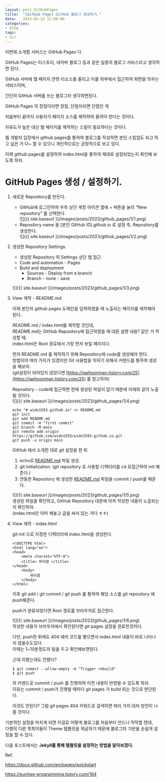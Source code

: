```yaml
---
layout: post_GitHubPages
title:	"[GitHub Page] GitHub 블로그 생성하기."
date:	2023-05-22 12:00:00
categories:
- blog
tags:
- Git
---
```


이번에 소개할 서비스는 GitHub Pages 다.

GitHub Pages는 티스토리, 네이버 블로그 등과 같은 일종의 블로그 서비스라고 생각하면 된다.

GitHub 서버에 웹 페이지 관련 리소스를 올리고 이를 외부에서 접근하여 화면을 띄우는 서비스이며,

간단히 GitHub 서버를 쓰는 블로그라 생각하면된다.

GitHub Pages 의 장점이라면 장점, 단점이라면 단점인 게

처음부터 끝까지 사용자가 페이지 소스를 제작하여 올려야 한다는 것이다.

자유도가 높은 대신 웹 페이지를 제작하는 스킬이 필요하다는 것이다.

웹 개발자 입장에서 github pages를 통하여 블로그를 작성하면 본인 스킬업도 되고 하고 싶은 거 다~ 할 수 있으니 개인적으로는 긍정적으로 보고 있다.

이제 github pages를 설정하여 index.html을 통하여 제대로 설정되었는지 확인해 보도록 하자.

# GitHub Pages 생성 / 설정하기.

1.  새로운 Repository를 만든다.
    -   GitHub에 로그인하여 우측 상단 계정 아이콘 옆에 + 버튼을 눌러 “New repository” 를 선택한다.  
    ![]({{ site.baseurl }}/images/posts/2023/github_pages/1/1.png)
    -   Repository name 을 \[본인 GitHub ID\].github.io 로 설정 후, Repository를 생성한다.  
    ![]({{ site.baseurl }}/images/posts/2023/github_pages/1/2.png)


2.  생성한 Repository Settings.

    -   생성된 Repository 의 Settings 상단 탭 접근.
    -   Code and automation - Pages
    -   Build and deployment
        -   Sources - Deploy from a branch
        -   Branch - none - save

    ![]({{ site.baseurl }}/images/posts/2023/github_pages/1/3.png)



3.  View 제작 - README.md

    이제 본인의 github pages 도메인을 입력하였을 때 노출되는 페이지를 제작해야 된다.

    README.md / index.html를 제작할 것인데,  
    README.md는 GitHub Repository에 접근하였을 때 대문 설명 내용? 같은 거 작성할 때,  
    index.html은 Root 경로에서 가장 먼저 보일 페이지다.

    먼저 README.md 를 제작하기 위해 Repository에 code를 생성해야 한다.  
    방법이야 여러 가지가 있겠지만 Git 사용법을 익히기 위해서 커맨드를 통하여 생성을 해보자.  
    (git설정이 되어있지 않았다면 [https://jaehoonman.tistory.com/25](https://jaehoonman.tistory.com/25) 를 참고하자)

    Repository - code에 접근하면 현재 생성된 파일이 없기 때문에 아래와 같이 노출될 것이다.  
    ![]({{ site.baseurl }}/images/posts/2023/github_pages/1/4.png)

    ```
    echo "# wido1593.github.io" >> README.md
    git init
    git add README.md
    git commit -m "first commit"
    git branch -M main
    git remote add origin https://github.com/wido1593/wido1593.github.io.git
    git push -u origin main
    ```

    GitHub 에서 소개한 대로 git 설정을 한 뒤

    1.  echo로 [README.md](http://readme.md/) 파일 생성.
    2.  git initialization. (git repository 로 사용할 디렉터리를 cd 로접근하여 init 해준다.)
    3.  연동한 Repository 에 생성한 [README.md](http://readme.md/) 파일을 commit / push를 해준다.

    ![]({{ site.baseurl }}/images/posts/2023/github_pages/1/5.png)  
    생성된 파일을 확인하고, GitHub Repository 대문에 아까 작성한 내용이 노출되는지 확인하자.  
    (index.html은 이미 해놓고 글을 써서 있는 거다 ㅎㅎ)



4.  View 제작 - index.html

    git init 으로 지정한 디렉터리에 index.html을 생성한다.

    ```
    <!DOCTYPE html>
    <html lang="en">
    <head>
    	<meta charset="UTF-8">
    	<title> 하이염 </title>
    </head>
    	<body>
    		하이염
    	</body>
    </html>
    ```

    이후 git add / git commit / git push 를 통하여 해당 소스를 git repository 에 push해준다.

    push가 완료되었다면 Root 경로를 브라우저로 접근한다.

    ![]({{ site.baseurl }}/images/posts/2023/github_pages/1/6.png)  
    작성한 내용이 브라우저에서 확인된다면 git pages 설정을 완료한것이다.

    다만, push한 뒤에도 404 에러 코드를 뱉으면서 index.html 내용이 바로 나타나지 않을수도있다.  
    이때는 1~10분정도의 텀을 두고 확인해보면된다.

    근데 이랬는데도 안됐다?

    ```
    $ git commit --allow-empty -m "Trigger rebuild"
    $ git push
    ```

    의 커멘드로 commit / push 를 진행하여 이전 내용이 반영될 수 있도록 하자.  
    이유는 commit / push가 진행될 때마다 git pages 가 build 되는 것으로 판단된다.

    이것도 안된다? 그럼 git pages 404 키워드로 검색하면 여러 가지 대처 방안이 나올 것이다.

기본적인 설정을 마치게 되면 이걸로 어떻게 블로그를 처음부터 만드나 막막할 텐데,  
다행히 다른 똑똑이들이 Theme 템플릿을 제공하기 때문에 블로그의 기반을 손쉽게 설정을 할 수 있다.


다음 포스트에서는 **Jekyll를 통해 템플릿을 설정하는 방법을 알아보겠다.**



Ref.

https://docs.github.com/en/pages/quickstart

https://eunhee-programming.tistory.com/164